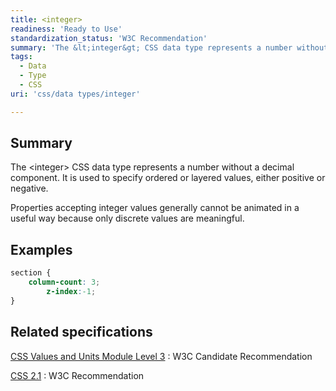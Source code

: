 ```yaml
---
title: <integer>
readiness: 'Ready to Use'
standardization_status: 'W3C Recommendation'
summary: 'The &lt;integer&gt; CSS data type represents a number without a decimal component.  It is used to specify ordered or layered values, either positive or negative.'
tags:
  - Data
  - Type
  - CSS
uri: 'css/data types/integer'

---
```

## <span>Summary</span>

The &lt;integer&gt; CSS data type represents a number without a decimal component. It is used to specify ordered or layered values, either positive or negative.

 Properties accepting integer values generally cannot be animated in a useful way because only discrete values are meaningful.

## <span>Examples</span>

``` css
section {
    column-count: 3;
        z-index:-1;
}
```

## <span>Related specifications</span>

[CSS Values and Units Module Level 3](http://www.w3.org/TR/css3-values/#integers)
:   W3C Candidate Recommendation

[CSS 2.1](http://www.w3.org/TR/CSS21/syndata.html#numbers)
:   W3C Recommendation
